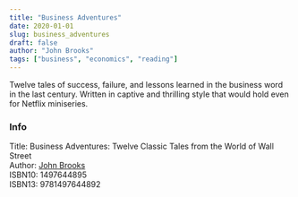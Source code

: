 ```yaml
---
title: "Business Adventures"
date: 2020-01-01
slug: business_adventures
draft: false
author: "John Brooks"
tags: ["business", "economics", "reading"]
---
```


Twelve tales of success, failure, and lessons learned in the business word in
the last century. Written in captive and thrilling style that would hold even
for Netflix miniseries.

### Info

Title: Business Adventures: Twelve Classic Tales from the World of Wall Street\
Author: [John Brooks](https://en.wikipedia.org/wiki/John_Brooks_(writer))\
ISBN10: 1497644895\
ISBN13: 9781497644892
